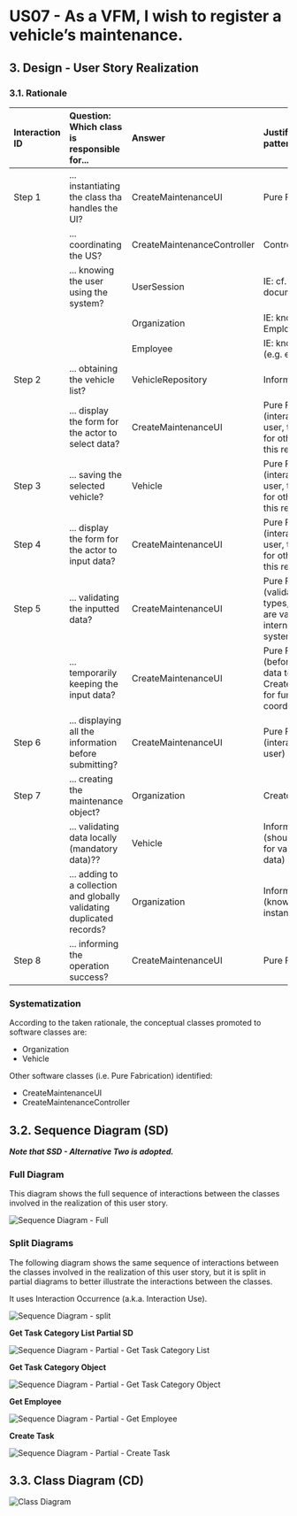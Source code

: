 # US07 - As a VFM, I wish to register a vehicle’s maintenance.

## 3. Design - User Story Realization 

### 3.1. Rationale

| Interaction ID | Question: Which class is responsible for...                            | Answer                      | Justification (with patterns)                                                                                      |
|:---------------|:-----------------------------------------------------------------------|:----------------------------|:-------------------------------------------------------------------------------------------------------------------|
| Step 1         | ... instantiating the class tha handles the UI?                        | CreateMaintenanceUI         | Pure Fabrication                                                                                                   |
|                | ... coordinating the US?                                               | CreateMaintenanceController | Controller                                                                                                         |
|                | ... knowing the user using the system?                                 | UserSession                 | IE: cf. A&A component documentation.                                                                               |
|                |                                                                        | Organization                | IE: knows/has its own Employees                                                                                    |
|                |                                                                        | Employee                    | IE: knows its own data (e.g. email)                                                                                |
| Step 2         | ... obtaining the vehicle list?                                        | VehicleRepository           | Information Expert                                                                                                 |
|                | ... display the form for the actor to select data?                     | CreateMaintenanceUI         | Pure Fabrication (interaction with the user, there is no reason for other class to have this responsibility)       |
| Step 3         | ... saving the selected vehicle?                                       | Vehicle                     | Pure Fabrication (interaction with the user, there is no reason for other class to have this responsibility)       |
| Step 4         | ... display the form for the actor to input data?                      | CreateMaintenanceUI         | Pure Fabrication (interaction with the user, there is no reason for other class to have this responsibility)       |
| Step 5         | ... validating the inputted data?                                      | CreateMaintenanceUI         | Pure Fabrication (validating only data types, business rules are validated in a more internal layer of the system) |
|                | ... temporarily keeping the input data?                                | CreateMaintenanceUI         | Pure Fabrication (before passing the data to the CreateVehicleController for further coordination)                 |
| Step 6         | ... displaying all the information before submitting?                  | CreateMaintenanceUI         | Pure Fabrication (interaction with the user)                                                                       |
| Step 7         | ... creating the maintenance object?                                   | Organization                | Creator ()                                                                                                         |
|                | ... validating data locally (mandatory data)??                         | Vehicle                     | Information Expert (should be responsible for validating its own data)                                             |
|                | ... adding to a collection and globally validating duplicated records? | Organization                | Information Expert (knows all the Vehicle instances)                                                               |
| Step 8         | ... informing the operation success?                                   | CreateMaintenanceUI         | Pure Fabrication                                                                                                   |              

### Systematization ##

According to the taken rationale, the conceptual classes promoted to software classes are: 

* Organization
* Vehicle

Other software classes (i.e. Pure Fabrication) identified: 

* CreateMaintenanceUI
* CreateMaintenanceController


## 3.2. Sequence Diagram (SD)

_**Note that SSD - Alternative Two is adopted.**_

### Full Diagram

This diagram shows the full sequence of interactions between the classes involved in the realization of this user story.

![Sequence Diagram - Full](svg/us07-sequence-diagram-full.svg)

### Split Diagrams

The following diagram shows the same sequence of interactions between the classes involved in the realization of this user story, but it is split in partial diagrams to better illustrate the interactions between the classes.

It uses Interaction Occurrence (a.k.a. Interaction Use).

![Sequence Diagram - split](svg/us006-sequence-diagram-split.svg)

**Get Task Category List Partial SD**

![Sequence Diagram - Partial - Get Task Category List](svg/us006-sequence-diagram-partial-get-task-category-list.svg)

**Get Task Category Object**

![Sequence Diagram - Partial - Get Task Category Object](svg/us006-sequence-diagram-partial-get-task-category.svg)

**Get Employee**

![Sequence Diagram - Partial - Get Employee](svg/us006-sequence-diagram-partial-get-employee.svg)

**Create Task**

![Sequence Diagram - Partial - Create Task](svg/us006-sequence-diagram-partial-create-task.svg)

## 3.3. Class Diagram (CD)

![Class Diagram](svg/us07-class-diagram.svg)